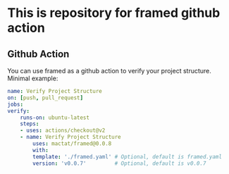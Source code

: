 # This is repository for framed github action

## Github Action

You can use framed as a github action to verify your project structure. Minimal example:

```yaml
name: Verify Project Structure
on: [push, pull_request]
jobs:
verify:
    runs-on: ubuntu-latest
    steps:
    - uses: actions/checkout@v2
    - name: Verify Project Structure
        uses: mactat/framed@0.0.8
        with:
        template: './framed.yaml' # Optional, default is framed.yaml
        version: 'v0.0.7'         # Optional, default is v0.0.7
```
